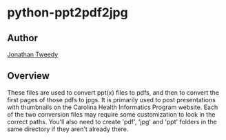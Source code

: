 # python-ppt2pdf2jpg

## Author
[Jonathan Tweedy](https://jonathantweedy.com)


## Overview

These files are used to convert ppt(x) files to pdfs, and then to convert the first pages of those pdfs to jpgs. 
It is primarily used to post presentations with thumbnails on the Carolina Health Informatics Program website.
Each of the two conversion files may require some customization to look in the correct paths.
You'll also need to create 'pdf', 'jpg' and 'ppt' folders in the same directory if they aren't already there.

